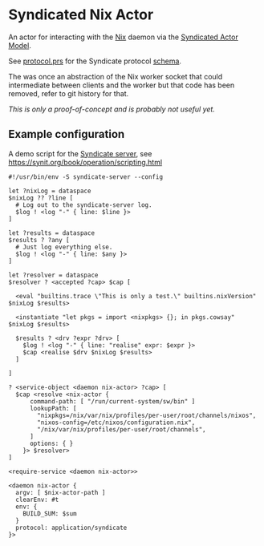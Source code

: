 # Syndicated Nix Actor

An actor for interacting with the [Nix](https://nixos.org/) daemon via the [Syndicated Actor Model](https://syndicate-lang.org/).

See [protocol.prs](./protocol.prs) for the Syndicate protocol [schema](https://preserves.dev/preserves-schema.html).

The was once an abstraction of the Nix worker socket that could intermediate between clients and the worker but that code has been removed, refer to git history for that.

*This is only a proof-of-concept and is probably not useful yet.*

## Example configuration

A demo script for the [Syndicate server](https://git.syndicate-lang.org/syndicate-lang/syndicate-rs), see https://synit.org/book/operation/scripting.html
```
#!/usr/bin/env -S syndicate-server --config

let ?nixLog = dataspace
$nixLog ?? ?line [
  # Log out to the syndicate-server log.
  $log ! <log "-" { line: $line }>
]

let ?results = dataspace
$results ? ?any [
  # Just log everything else.
  $log ! <log "-" { line: $any }>
]

let ?resolver = dataspace
$resolver ? <accepted ?cap> $cap [

  <eval "builtins.trace \"This is only a test.\" builtins.nixVersion" $nixLog $results>

  <instantiate "let pkgs = import <nixpkgs> {}; in pkgs.cowsay" $nixLog $results>

  $results ? <drv ?expr ?drv> [
    $log ! <log "-" { line: "realise" expr: $expr }>
    $cap <realise $drv $nixLog $results>
  ]

]

? <service-object <daemon nix-actor> ?cap> [
  $cap <resolve <nix-actor {
      command-path: [ "/run/current-system/sw/bin" ]
      lookupPath: [
        "nixpkgs=/nix/var/nix/profiles/per-user/root/channels/nixos",
        "nixos-config=/etc/nixos/configuration.nix",
        "/nix/var/nix/profiles/per-user/root/channels",
      ]
      options: { }
    }> $resolver>
]

<require-service <daemon nix-actor>>

<daemon nix-actor {
  argv: [ $nix-actor-path ]
  clearEnv: #t
  env: {
    BUILD_SUM: $sum
  }
  protocol: application/syndicate
}>
```

